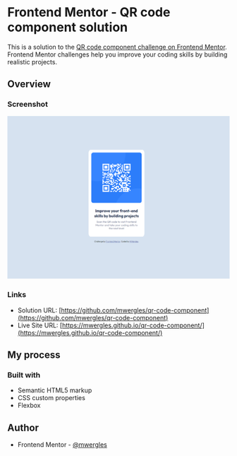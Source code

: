 # Frontend Mentor - QR code component solution

This is a solution to the [QR code component challenge on Frontend Mentor](https://www.frontendmentor.io/challenges/qr-code-component-iux_sIO_H). Frontend Mentor challenges help you improve your coding skills by building realistic projects. 

## Overview

### Screenshot

![screenshot](./screenshot.png)

### Links

- Solution URL: [https://github.com/mwergles/qr-code-component](https://github.com/mwergles/qr-code-component)
- Live Site URL: [https://mwergles.github.io/qr-code-component/](https://mwergles.github.io/qr-code-component/)

## My process

### Built with

- Semantic HTML5 markup
- CSS custom properties
- Flexbox

## Author

- Frontend Mentor - [@mwergles](https://www.frontendmentor.io/profile/mwergles)
